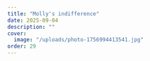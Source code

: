 ```yaml
---
title: "Molly's indifference"
date: 2025-09-04
description: ""
cover:
  image: "/uploads/photo-1756994413541.jpg"
order: 29
---
```


